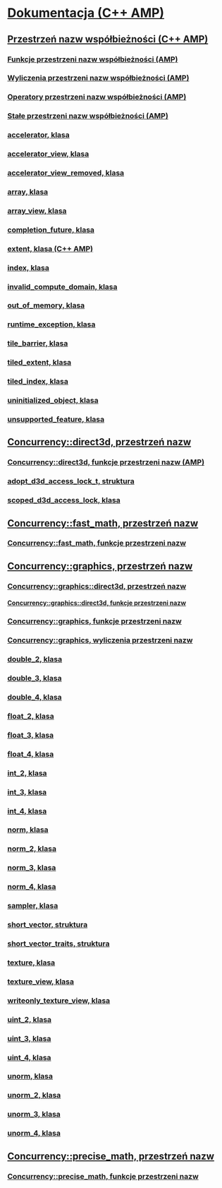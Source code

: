 # [Dokumentacja (C++ AMP)](reference-cpp-amp.md)
## [Przestrzeń nazw współbieżności (C++ AMP)](concurrency-namespace-cpp-amp.md)
### [Funkcje przestrzeni nazw współbieżności (AMP)](concurrency-namespace-functions-amp.md)
### [Wyliczenia przestrzeni nazw współbieżności (AMP)](concurrency-namespace-enums-amp.md)
### [Operatory przestrzeni nazw współbieżności (AMP)](concurrency-namespace-operators-amp.md)
### [Stałe przestrzeni nazw współbieżności (AMP)](concurrency-namespace-constants-amp.md)
### [accelerator, klasa](accelerator-class.md)
### [accelerator_view, klasa](accelerator-view-class.md)
### [accelerator_view_removed, klasa](accelerator-view-removed-class.md)
### [array, klasa](array-class.md)
### [array_view, klasa](array-view-class.md)
### [completion_future, klasa](completion-future-class.md)
### [extent, klasa (C++ AMP)](extent-class.md)
### [index, klasa](index-class.md)
### [invalid_compute_domain, klasa](invalid-compute-domain-class.md)
### [out_of_memory, klasa](out-of-memory-class.md)
### [runtime_exception, klasa](runtime-exception-class.md)
### [tile_barrier, klasa](tile-barrier-class.md)
### [tiled_extent, klasa](tiled-extent-class.md)
### [tiled_index, klasa](tiled-index-class.md)
### [uninitialized_object, klasa](uninitialized-object-class.md)
### [unsupported_feature, klasa](unsupported-feature-class.md)
## [Concurrency::direct3d, przestrzeń nazw](concurrency-direct3d-namespace.md)
### [Concurrency::direct3d, funkcje przestrzeni nazw (AMP)](concurrency-direct3d-namespace-functions-amp.md)
### [adopt_d3d_access_lock_t, struktura](adopt-d3d-access-lock-t-structure.md)
### [scoped_d3d_access_lock, klasa](scoped-d3d-access-lock-class.md)
## [Concurrency::fast_math, przestrzeń nazw](concurrency-fast-math-namespace.md)
### [Concurrency::fast_math, funkcje przestrzeni nazw](concurrency-fast-math-namespace-functions.md)
## [Concurrency::graphics, przestrzeń nazw](concurrency-graphics-namespace.md)
### [Concurrency::graphics::direct3d, przestrzeń nazw](concurrency-graphics-direct3d-namespace.md)
#### [Concurrency::graphics::direct3d, funkcje przestrzeni nazw](concurrency-graphics-direct3d-namespace-functions.md)
### [Concurrency::graphics, funkcje przestrzeni nazw](concurrency-graphics-namespace-functions.md)
### [Concurrency::graphics, wyliczenia przestrzeni nazw](concurrency-graphics-namespace-enums.md)
### [double_2, klasa](double-2-class.md)
### [double_3, klasa](double-3-class.md)
### [double_4, klasa](double-4-class.md)
### [float_2, klasa](float-2-class.md)
### [float_3, klasa](float-3-class.md)
### [float_4, klasa](float-4-class.md)
### [int_2, klasa](int-2-class.md)
### [int_3, klasa](int-3-class.md)
### [int_4, klasa](int-4-class.md)
### [norm, klasa](norm-class.md)
### [norm_2, klasa](norm-2-class.md)
### [norm_3, klasa](norm-3-class.md)
### [norm_4, klasa](norm-4-class.md)
### [sampler, klasa](sampler-class.md)
### [short_vector, struktura](short-vector-structure.md)
### [short_vector_traits, struktura](short-vector-traits-structure.md)
### [texture, klasa](texture-class.md)
### [texture_view, klasa](texture-view-class.md)
### [writeonly_texture_view, klasa](writeonly-texture-view-class.md)
### [uint_2, klasa](uint-2-class.md)
### [uint_3, klasa](uint-3-class.md)
### [uint_4, klasa](uint-4-class.md)
### [unorm, klasa](unorm-class.md)
### [unorm_2, klasa](unorm-2-class.md)
### [unorm_3, klasa](unorm-3-class.md)
### [unorm_4, klasa](unorm-4-class.md)
## [Concurrency::precise_math, przestrzeń nazw](concurrency-precise-math-namespace.md)
### [Concurrency::precise_math, funkcje przestrzeni nazw](concurrency-precise-math-namespace-functions.md)
